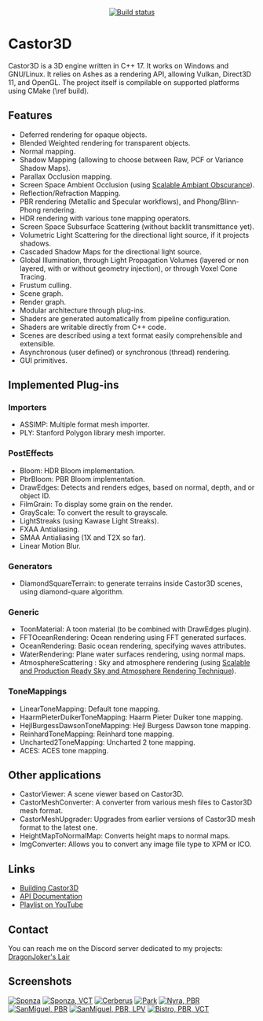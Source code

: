 <p align="center">
  <a href="https://github.com/DragonJoker/Castor3D/actions?query=workflow%3ABuild"><img alt="Build status" src="https://github.com/DragonJoker/Castor3D/workflows/Build/badge.svg"></a>
</p>

# Castor3D

Castor3D is a 3D engine written in C++ 17.
It works on Windows and GNU/Linux.
It relies on Ashes as a rendering API, allowing Vulkan, Direct3D 11, and OpenGL.
The project itself is compilable on supported platforms using CMake (\ref build).

## Features

- Deferred rendering for opaque objects.
- Blended Weighted rendering for transparent objects.
- Normal mapping.
- Shadow Mapping (allowing to choose between Raw, PCF or Variance Shadow Maps).
- Parallax Occlusion mapping.
- Screen Space Ambient Occlusion (using [Scalable Ambiant Obscurance](https://casual-effects.com/research/McGuire2012SAO/index.html)).
- Reflection/Refraction Mapping.
- PBR rendering (Metallic and Specular workflows), and Phong/Blinn-Phong rendering.
- HDR rendering with various tone mapping operators.
- Screen Space Subsurface Scattering (without backlit transmittance yet).
- Volumetric Light Scattering for the directional light source, if it projects shadows.
- Cascaded Shadow Maps for the directional light source.
- Global Illumination, through Light Propagation Volumes (layered or non layered, with or without geometry injection), or through Voxel Cone Tracing.
- Frustum culling.
- Scene graph.
- Render graph.
- Modular architecture through plug-ins.
- Shaders are generated automatically from pipeline configuration.
- Shaders are writable directly from C++ code.
- Scenes are described using a text format easily comprehensible and extensible.
- Asynchronous (user defined) or synchronous (thread) rendering.
- GUI primitives.

## Implemented Plug-ins

### Importers
- ASSIMP: Multiple format mesh importer.
- PLY: Stanford Polygon library mesh importer.

### PostEffects
- Bloom: HDR Bloom implementation.
- PbrBloom: PBR Bloom implementation.
- DrawEdges: Detects and renders edges, based on normal, depth, and or object ID.
- FilmGrain: To display some grain on the render.
- GrayScale: To convert the result to grayscale.
- LightStreaks (using Kawase Light Streaks).
- FXAA Antialiasing.
- SMAA Antialiasing (1X and T2X so far).
- Linear Motion Blur.

### Generators
- DiamondSquareTerrain: to generate terrains inside Castor3D scenes, using diamond-quare algorithm.

### Generic
- ToonMaterial: A toon material (to be combined with DrawEdges plugin).
- FFTOceanRendering: Ocean rendering using FFT generated surfaces.
- OceanRendering: Basic ocean rendering, specifying waves attributes.
- WaterRendering: Plane water surfaces rendering, using normal maps.
- AtmosphereScattering : Sky and atmosphere rendering (using [Scalable and Production Ready Sky and Atmosphere Rendering Technique](https://sebh.github.io/publications/egsr2020.pdf)).

### ToneMappings
- LinearToneMapping: Default tone mapping.
- HaarmPieterDuikerToneMapping: Haarm Pieter Duiker tone mapping.
- HejlBurgessDawsonToneMapping: Hejl Burgess Dawson tone mapping.
- ReinhardToneMapping: Reinhard tone mapping.
- Uncharted2ToneMapping: Uncharted 2 tone mapping.
- ACES: ACES tone mapping.

## Other applications

- CastorViewer: A scene viewer based on Castor3D.
- CastorMeshConverter: A converter from various mesh files to Castor3D mesh format.
- CastorMeshUpgrader: Upgrades from earlier versions of Castor3D mesh format to the latest one.
- HeightMapToNormalMap: Converts height maps to normal maps.
- ImgConverter: Allows you to convert any image file type to XPM or ICO.

## Links

- [Building Castor3D](https://dragonjoker.github.io/Castor3D/pages/build)
- [API Documentation](https://dragonjoker.github.io/Castor3D/doc)
- [Playlist on YouTube](https://www.youtube.com/playlist?list=PLKA1SVXuAbMNaFbSJyAN_4yD2bzNlgES3)

## Contact

You can reach me on the Discord server dedicated to my projects: [DragonJoker's Lair](https://discord.gg/8RBzU7VAJS)

## Screenshots

[![Sponza](http://dragonjoker.github.io/Castor3D/v0.11.0/img/Sponza-PBR-Bloom-Small.png)](http://dragonjoker.github.io/Castor3D/v0.11.0/img/Sponza-PBR-Bloom.png)
[![Sponza, VCT](http://dragonjoker.github.io/Castor3D/img/Sponza-PBR-VCT-Small.png)](http://dragonjoker.github.io/Castor3D/img/Sponza-PBR-VCT.png)
[![Cerberus](http://dragonjoker.github.io/Castor3D/img/Cerberus-PBR-Small.png)](http://dragonjoker.github.io/Castor3D/img/Cerberus-PBR.png)
[![Park](http://dragonjoker.github.io/Castor3D/img/Park-Small.png)](http://dragonjoker.github.io/Castor3D/img/Park.png)
[![Nyra, PBR](http://dragonjoker.github.io/Castor3D/img/Nyra-PBR-MR-Small.png)](http://dragonjoker.github.io/Castor3D/img/Nyra-PBR-MR.png)
[![SanMiguel, PBR](http://dragonjoker.github.io/Castor3D/img/SanMiguel-PBR-SG-Small.png)](http://dragonjoker.github.io/Castor3D/img/SanMiguel-PBR-SG.png)
[![SanMiguel, PBR, LPV](http://dragonjoker.github.io/Castor3D/img/SanMiguel-PBR-SG-LPV-Small.png)](http://dragonjoker.github.io/Castor3D/img/SanMiguel-PBR-SG-LPV.png)
[![Bistro, PBR, VCT](http://dragonjoker.github.io/Castor3D/img/Bistro-PBR-VCT-Small.png)](http://dragonjoker.github.io/Castor3D/img/Bistro-PBR-VCT.png)

